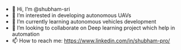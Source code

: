 - 👋 Hi, I’m @shubham-sri
- 👀 I’m interested in developing autonomous UAVs
- 🌱 I’m currently learning autonomous vehicles development
- 💞️ I’m looking to collaborate on Deep learning project which help in automation
- 📫 How to reach me: https://www.linkedin.com/in/shubham-pro/

<!---
shubham-sri/shubham-sri is a ✨ special ✨ repository because its `README.md` (this file) appears on your GitHub profile.
You can click the Preview link to take a look at your changes.
--->
